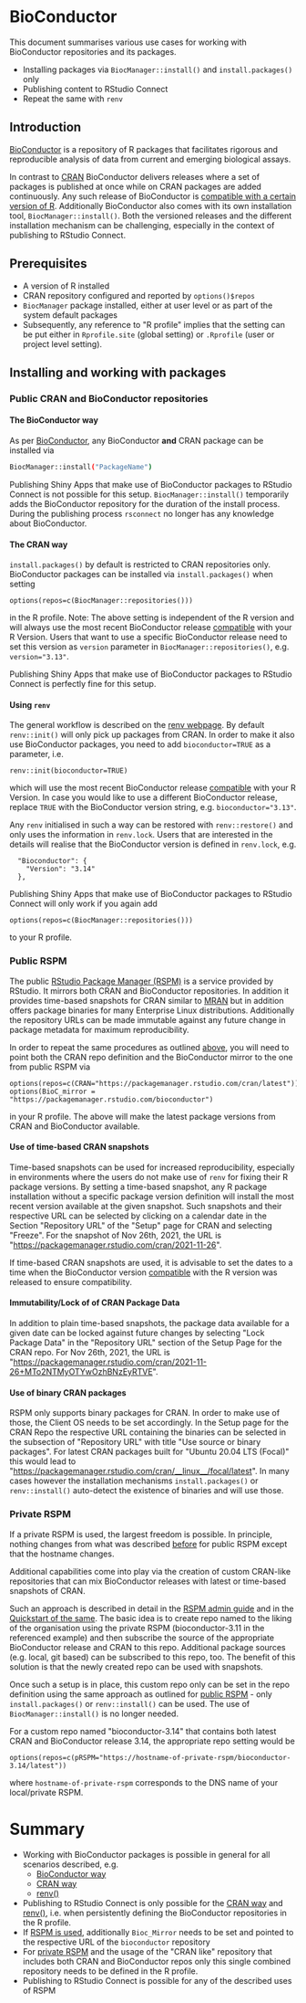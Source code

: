 # BioConductor

This document summarises various use cases for working with BioConductor repositories and its packages.

* Installing packages via `BiocManager::install()` and `install.packages()` only
* Publishing content to RStudio Connect
* Repeat the same with `renv`

## Introduction

[BioConductor](https://www.bioconductor.org/) is a repository of R packages that facilitates rigorous and reproducible analysis of data from current and emerging biological assays.

In contrast to [CRAN](https://cran.r-project.org) BioConductor delivers releases where a set of packages is published at once while on CRAN packages are added continuously. Any such release of BioConductor is [compatible with a certain version of R](https://www.bioconductor.org/about/release-announcements/). Additionally BioConductor also comes with its own installation tool, `BiocManager::install()`. Both the versioned releases and the different installation mechanism can be challenging, especially in the context of publishing to RStudio Connect. 


## Prerequisites

* A version of R installed
* CRAN repository configured and reported by `options()$repos`
* `BiocManager` package installed, either at user level or as part of the system default packages
* Subsequently, any reference to "R profile" implies that the setting can be put either in `Rprofile.site` (global setting) or `.Rprofile` (user or project level setting). 


## Installing and working with packages

### Public CRAN and BioConductor repositories

#### The BioConductor way

As per [BioConductor](https://www.bioconductor.org/install/), any BioConductor **and** CRAN package can be installed via

```bash
BiocManager::install("PackageName")
```

Publishing Shiny Apps that make use of BioConductor packages to RStudio Connect is not possible for this setup. `BiocManager::install()` temporarily adds the BioConductor repository for the duration of the install process. During the publishing process `rsconnect` no longer has any knowledge about BioConductor. 

#### The CRAN way

`install.packages()` by default is restricted to CRAN repositories only. BioConductor packages can be installed via `install.packages()` when setting
```
options(repos=c(BiocManager::repositories()))
```
in the R profile. Note: The above setting is independent of the R version and will always use the most recent BioConductor release [compatible](https://bioconductor.org/about/release-announcements/#release-versions) with your R Version. Users that want to use a specific BioConductor release need to set this version as `version` parameter in `BiocManager::repositories()`, e.g. `version="3.13"`. 

Publishing Shiny Apps that make use of BioConductor packages to RStudio Connect is perfectly fine for this setup. 

#### Using `renv`

The general workflow is described on the [renv webpage](https://rstudio.github.io/renv/). By default `renv::init()` will only pick up packages from CRAN. In order to make it also use BioConductor packages, you need to add `bioconductor=TRUE` as a parameter, i.e. 

```
renv::init(bioconductor=TRUE)
```

which will use the most recent BioConductor release [compatible](https://bioconductor.org/about/release-announcements/#release-versions) with your R Version. In case you would like to use a different BioConductor release, replace `TRUE` with the BioConductor version string, e.g. `bioconductor="3.13"`. 

Any `renv` initialised in such a way can be restored with `renv::restore()` and only uses the information in `renv.lock`. Users that are interested in the details will realise that the BioConductor version is defined in `renv.lock`, e.g. 
```
  "Bioconductor": {
    "Version": "3.14"
  },
```

Publishing Shiny Apps that make use of BioConductor packages to RStudio Connect will only work if you again add 

```
options(repos=c(BiocManager::repositories()))
```

to your R profile. 

### Public RSPM

The public [RStudio Package Manager (RSPM)](https://packagemanager.rstudio.com) is a service provided by RStudio. It mirrors both CRAN and BioConductor repositories. In addition it provides time-based snapshots for CRAN similar to [MRAN](https://mran.microsoft.com/) but in addition offers package binaries for many Enterprise Linux distributions. Additionally the repository URLs can be made immutable against any future change in package metadata for maximum reproducibility.

In order to repeat the same procedures as outlined [above](#public-cran-and-bioconductor-repositories), you will need to point both the CRAN repo definition and the BioConductor mirror to the one from public RSPM via

```
options(repos=c(CRAN="https://packagemanager.rstudio.com/cran/latest"))
options(BioC_mirror = "https://packagemanager.rstudio.com/bioconductor")
```

in your R profile. The above will make the latest package versions from CRAN and BioConductor available. 

#### Use of time-based CRAN snapshots

Time-based snapshots can be used for increased reproducibility, especially in environments where the users do not make use of `renv` for fixing their R package versions. By setting a time-based snapshot, any R package installation without a specific package version definition will install the most recent version available at the given snapshot. Such snapshots and their respective URL can be selected by clicking on a calendar date in the Section "Repository URL" of the "Setup" page for CRAN and selecting "Freeze". For the snapshot of Nov 26th, 2021, the URL is "https://packagemanager.rstudio.com/cran/2021-11-26". 

If time-based CRAN snapshots are used, it is advisable to set the dates  to a time when the BioConductor version [compatible](https://bioconductor.org/about/release-announcements/#release-versions) with the R version was released to ensure compatibility. 

#### Immutability/Lock of of CRAN Package Data

In addition to plain time-based snapshots, the package data available for a given date can be locked against future changes by selecting "Lock Package Data" in the "Repository URL" section of the Setup Page for the CRAN repo. For Nov 26th, 2021, the URL is "https://packagemanager.rstudio.com/cran/2021-11-26+MTo2NTMyOTYwOzhBNzEyRTVE". 

#### Use of binary CRAN packages

RSPM only supports binary packages for CRAN. In order to make use of those, the Client OS needs to be set accordingly. In the Setup page for the CRAN Repo the respective URL containing the binaries can be selected in the subsection of "Repository URL" with title "Use source or binary packages". For latest CRAN packages built for "Ubuntu 20.04 LTS (Focal)" this would lead to "https://packagemanager.rstudio.com/cran/__linux__/focal/latest". In many cases however the installation mechanisms `install.packages()` or `renv::install()` auto-detect the existence of binaries and will use those. 

### Private RSPM

If a private RSPM is used, the largest freedom is possible. In principle, nothing changes from what was described [before](#public-rspm) for public RSPM except that the hostname changes. 

Additional capabilities come into play via the creation of custom CRAN-like repositories that can mix BioConductor releases with latest or time-based snapshots of CRAN.  

Such an approach is described in detail in the [RSPM admin guide](https://docs.rstudio.com/rspm/admin/appendix/source-details/#bioc-cran-like-repo) and in the [Quickstart of the same](https://docs.rstudio.com/rspm/admin/getting-started/configuration/#quickstart-bioconductor-r-repos). The basic idea is to create repo named to the liking of the organisation using the private RSPM (bioconductor-3.11 in the referenced example) and then subscribe the source of the appropriate BioConductor release and CRAN to this repo. Additional package sources (e.g. local, git based) can be subscribed to this repo, too. The benefit of this solution is that the newly created repo can be used with snapshots. 

Once such a setup is in place, this custom repo only can be set in the repo definition using the same approach as outlined for [public RSPM](#public-rspm) - only `install.packages()` or `renv::install()` can be used. The use of `BiocManager::install()` is no longer needed. 

For a custom repo named "bioconductor-3.14" that contains both latest CRAN and BioConductor release 3.14, the appropriate repo setting would be 
```
options(repos=c(pRSPM="https://hostname-of-private-rspm/bioconductor-3.14/latest"))
```
where `hostname-of-private-rspm` corresponds to the DNS name of your local/private RSPM. 

# Summary

* Working with BioConductor packages is possible in general for all scenarios described, e.g. 
   * [BioConductor way](#the-bioconductor-way)
   * [CRAN way](#the-cran-way)
   * [renv()](#using-renv)
* Publishing to RStudio Connect is only possible for the [CRAN way](#the-cran-way) and [renv()](#renv), i.e. when persistently defining the BioConductor repositories in the R profile. 
* If [RSPM is used](#public-rspm), additionally `Bioc_Mirror` needs to be set and pointed to the respective URL of the `bioconductor` repository
* For [private RSPM](#private-rspm) and the usage of the "CRAN like" repository that includes both CRAN and BioConductor repos only this single combined repository needs to be defined in the R profile. 
* Publishing to RStudio Connect is possible for any of the described uses of RSPM 
